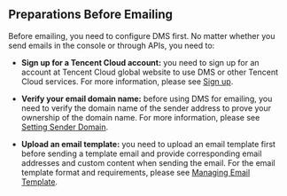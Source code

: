 ## Preparations Before Emailing
Before emailing, you need to configure DMS first. No matter whether you send emails in the console or through APIs, you need to:

-   **Sign up for a Tencent Cloud account:** you need to sign up for an account at Tencent Cloud global website to use DMS or other Tencent Cloud services. For more information, please see [Sign up](https://intl.cloud.tencent.com/register).
    
-   **Verify your email domain name:** before using DMS for emailing, you need to verify the domain name of the sender address to prove your ownership of the domain name. For more information, please see [Setting Sender Domain](https://intl.cloud.tencent.com/document/product/1070/38223).

- **Upload an email template:** you need to upload an email template first before sending a template email and provide corresponding email addresses and custom content when sending the email. For the email template format and requirements, please see [Managing Email Template](https://intl.cloud.tencent.com/document/product/1070/38224).